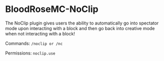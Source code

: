 # BloodRoseMC-NoClip
The NoClip plugin gives users the ability to automatically go into spectator mode upon interacting with a block and then go back into creative mode when not interacting with a block!

Commands: `/noclip or /nc`

Permissions: `noclip.use`
